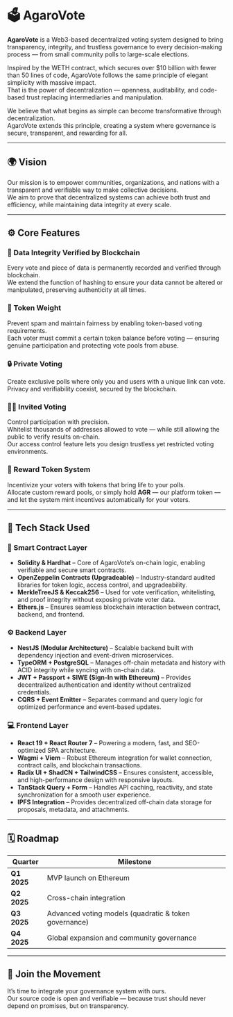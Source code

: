 # 🗳️ AgaroVote

**AgaroVote** is a Web3-based decentralized voting system designed to bring transparency, integrity, and trustless governance to every decision-making process — from small community polls to large-scale elections.

Inspired by the WETH contract, which secures over $10 billion with fewer than 50 lines of code, AgaroVote follows the same principle of elegant simplicity with massive impact.  
That is the power of decentralization — openness, auditability, and code-based trust replacing intermediaries and manipulation.

We believe that what begins as simple can become transformative through decentralization.  
AgaroVote extends this principle, creating a system where governance is secure, transparent, and rewarding for all.

---

## 🌍 Vision

Our mission is to empower communities, organizations, and nations with a transparent and verifiable way to make collective decisions.  
We aim to prove that decentralized systems can achieve both trust and efficiency, while maintaining data integrity at every scale.

---

## ⚙️ Core Features

### 🧾 Data Integrity Verified by Blockchain
Every vote and piece of data is permanently recorded and verified through blockchain.  
We extend the function of hashing to ensure your data cannot be altered or manipulated, preserving authenticity at all times.

### 💠 Token Weight
Prevent spam and maintain fairness by enabling token-based voting requirements.  
Each voter must commit a certain token balance before voting — ensuring genuine participation and protecting vote pools from abuse.

### 🔒 Private Voting
Create exclusive polls where only you and users with a unique link can vote.  
Privacy and verifiability coexist, secured by the blockchain.

### 🧑‍💻 Invited Voting
Control participation with precision.  
Whitelist thousands of addresses allowed to vote — while still allowing the public to verify results on-chain.  
Our access control feature lets you design trustless yet restricted voting environments.

### 🎁 Reward Token System
Incentivize your voters with tokens that bring life to your polls.  
Allocate custom reward pools, or simply hold **AGR** — our platform token — and let the system mint incentives automatically for your voters.

---

## 🧱 Tech Stack Used

### 🔗 Smart Contract Layer
- **Solidity & Hardhat** – Core of AgaroVote’s on-chain logic, enabling verifiable and secure smart contracts.  
- **OpenZeppelin Contracts (Upgradeable)** – Industry-standard audited libraries for token logic, access control, and upgradeability.  
- **MerkleTreeJS & Keccak256** – Used for vote verification, whitelisting, and proof integrity without exposing private voter data.  
- **Ethers.js** – Ensures seamless blockchain interaction between contract, backend, and frontend.

### ⚙️ Backend Layer
- **NestJS (Modular Architecture)** – Scalable backend built with dependency injection and event-driven microservices.  
- **TypeORM + PostgreSQL** – Manages off-chain metadata and history with ACID integrity while syncing with on-chain data.  
- **JWT + Passport + SIWE (Sign-In with Ethereum)** – Provides decentralized authentication and identity without centralized credentials.  
- **CQRS + Event Emitter** – Separates command and query logic for optimized performance and event-based updates.

### 💻 Frontend Layer
- **React 19 + React Router 7** – Powering a modern, fast, and SEO-optimized SPA architecture.  
- **Wagmi + Viem** – Robust Ethereum integration for wallet connection, contract calls, and blockchain transactions.  
- **Radix UI + ShadCN + TailwindCSS** – Ensures consistent, accessible, and high-performance design with responsive layouts.  
- **TanStack Query + Form** – Handles API caching, reactivity, and state synchronization for a smooth user experience.  
- **IPFS Integration** – Provides decentralized off-chain data storage for proposals, metadata, and attachments.

---

## 🗓️ Roadmap

| Quarter | Milestone |
|----------|------------|
| **Q1 2025** | MVP launch on Ethereum |
| **Q2 2025** | Cross-chain integration |
| **Q3 2025** | Advanced voting models (quadratic & token governance) |
| **Q4 2025** | Global expansion and community governance |

---

## 🤝 Join the Movement

It’s time to integrate your governance system with ours.  
Our source code is open and verifiable — because trust should never depend on promises, but on transparency.
